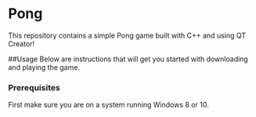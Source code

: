 # Pong
This repository contains a simple Pong game built with C++ and using QT Creator!

##Usage
Below are instructions that will get you started with downloading and playing the game. 

### Prerequisites
First make sure you are on a system running Windows 8 or 10.



